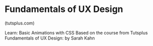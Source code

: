 # Fundamentals of UX Design 
(tutsplus.com)

Learn: Basic Animations with CSS
Based on the course from Tutsplus Fundamentals of UX Design: by Sarah Kahn 